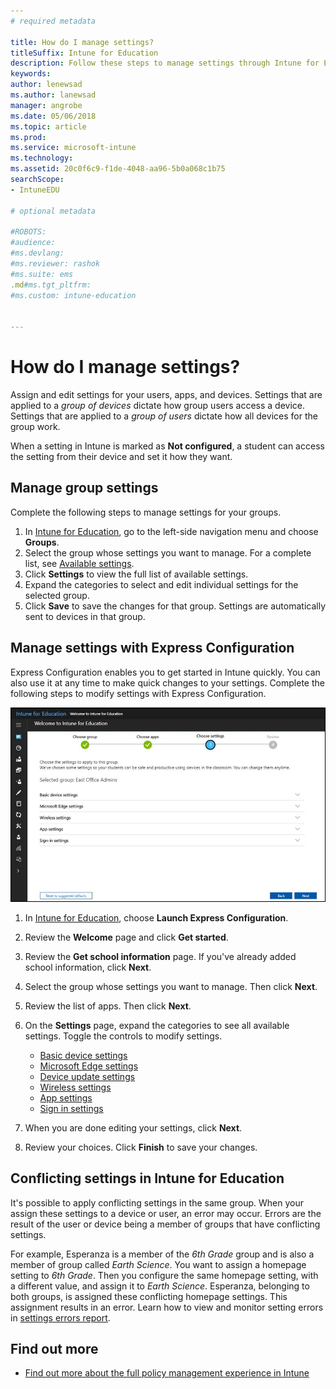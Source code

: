 ```yaml
---
# required metadata

title: How do I manage settings?
titleSuffix: Intune for Education
description: Follow these steps to manage settings through Intune for Education policies.
keywords:
author: lenewsad
ms.author: lanewsad
manager: angrobe
ms.date: 05/06/2018
ms.topic: article
ms.prod:
ms.service: microsoft-intune
ms.technology:
ms.assetid: 20c0f6c9-f1de-4048-aa96-5b0a068c1b75
searchScope:
- IntuneEDU

# optional metadata

#ROBOTS:
#audience:
#ms.devlang:
#ms.reviewer: rashok
#ms.suite: ems
.md#ms.tgt_pltfrm:
#ms.custom: intune-education


---
```


# How do I manage settings?

Assign and edit settings for your users, apps, and devices. Settings that are applied to a *group of devices* dictate how group users access a device. Settings that are applied to a *group of users* dictate how all devices for the group work. 

When a setting in Intune is marked as **Not configured**, a student can access the setting from their device and set it how they want.

## Manage group settings

Complete the following steps to manage settings for your groups.
1. In [Intune for Education](https://intuneeducation.portal.azure.com), go to the left-side navigation menu and choose **Groups**.
2. Select the group whose settings you want to manage. For a complete list, see [Available settings](what-are-settings.md).
3. Click **Settings** to view the full list of available settings.
4. Expand the categories to select and edit individual settings for the selected group.
5. Click **Save** to save the changes for that group. Settings are automatically sent to devices in that group.

## Manage settings with Express Configuration

Express Configuration enables you to get started in Intune quickly. You can also use it at any time to make quick changes to your settings. Complete the following steps to modify settings with Express Configuration.

  ![Express Configuration settings fix](./media/express-config-006-choose-settings.png)

1. In [Intune for Education](https://intuneeducation.portal.azure.com), choose **Launch Express Configuration**. 
2. Review the **Welcome** page and click **Get started**.
2. Review the **Get school information** page. If you've already added school information, click **Next**.
3. Select the group whose settings you want to manage. Then click **Next**.
4. Review the list of apps. Then click **Next**.
5. On the **Settings** page, expand the categories to see all available settings. Toggle the controls to modify settings.
   * [Basic device settings](available-settings.md#basic-device-settings)
   * [Microsoft Edge settings](available-settings.md#microsoft-edge-settings)
   * [Device update settings](available-settings.md#device-update-settings)
   * [Wireless settings](available-settings.md#wireless-settings)
   * [App settings](available-settings.md#app-settings)
   * [Sign in settings](available-settings.md#sign-in-settings)

6. When you are done editing your settings, click **Next**.
7. Review your choices. Click **Finish** to save your changes.

## Conflicting settings in Intune for Education
It's possible to apply conflicting settings in the same group. When your assign these settings to a device or user, an error may occur. Errors are the result of the user or device being a member of groups that have conflicting settings.

For example, Esperanza is a member of the *6th Grade* group and is also a member of group called *Earth Science*. You want to assign a homepage setting to *6th Grade*. Then you configure the same homepage setting, with a different value, and assign it to *Earth Science*. Esperanza, belonging to both groups, is assigned these conflicting homepage settings. This assignment results in an error. Learn how to view and monitor setting errors in [settings errors report](what-are-reports.md).

## Find out more

- [Find out more about the full policy management experience in  Intune](https://docs.microsoft.com/intune/deploy-use/manage-settings-and-features-on-your-devices-with-microsoft-intune-policies)